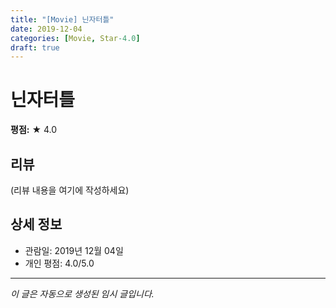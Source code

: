 ```yaml
---
title: "[Movie] 닌자터틀"
date: 2019-12-04
categories: [Movie, Star-4.0]
draft: true
---
```


# 닌자터틀

**평점:** ★ 4.0

## 리뷰

(리뷰 내용을 여기에 작성하세요)

## 상세 정보

- 관람일: 2019년 12월 04일
- 개인 평점: 4.0/5.0

---

*이 글은 자동으로 생성된 임시 글입니다.*
